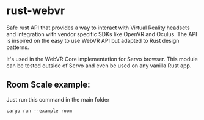 # rust-webvr
Safe rust API that provides a way to interact with Virtual Reality headsets and integration with vendor specific SDKs like OpenVR and Oculus. The API is inspired on the easy to use WebVR API but adapted to Rust design patterns.

It's used in the WebVR Core implementation for Servo browser. This module can be tested outside of Servo and even be used on any vanilla Rust app.

## Room Scale example: 

Just run this command in the main folder

```
cargo run --example room
```
